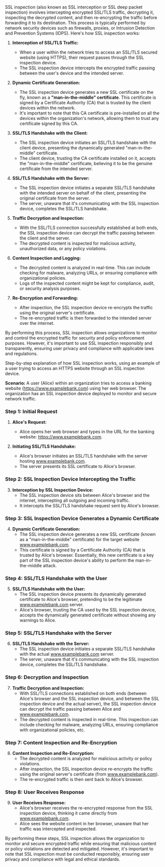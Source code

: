 SSL inspection (also known as SSL interception or SSL deep packet inspection) involves intercepting encrypted SSL/TLS traffic, decrypting it, inspecting the decrypted content, and then re-encrypting the traffic before forwarding it to its destination. This process is typically performed by network security devices such as firewalls, proxies, or Intrusion Detection and Prevention Systems (IDPS). Here's how SSL inspection works:

1. **Interception of SSL/TLS Traffic:**
   - When a user within the network tries to access an SSL/TLS secured website (using HTTPS), their request passes through the SSL inspection device.
   - The SSL inspection device intercepts the encrypted traffic passing between the user's device and the intended server.

2. **Dynamic Certificate Generation:**
   - The SSL inspection device generates a new SSL certificate on the fly, known as a **"man-in-the-middle" certificate**. This certificate is signed by a Certificate Authority (CA) that is trusted by the client devices within the network.
   - It's important to note that this CA certificate is pre-installed on all the devices within the organization's network, allowing them to trust any certificate signed by this CA.

3. **SSL/TLS Handshake with the Client:**
   - The SSL inspection device initiates an SSL/TLS handshake with the client device, presenting the dynamically generated "man-in-the-middle" certificate.
   - The client device, trusting the CA certificate installed on it, accepts the "man-in-the-middle" certificate, believing it to be the genuine certificate from the intended server.

4. **SSL/TLS Handshake with the Server:**
   - The SSL inspection device initiates a separate SSL/TLS handshake with the intended server on behalf of the client, presenting the original certificate from the server.
   - The server, unaware that it's communicating with the SSL inspection device, completes the SSL/TLS handshake.

5. **Traffic Decryption and Inspection:**
   - With the SSL/TLS connection successfully established at both ends, the SSL inspection device can decrypt the traffic passing between the client and the server.
   - The decrypted content is inspected for malicious activity, unauthorized data, or any policy violations.

6. **Content Inspection and Logging:**
   - The decrypted content is analyzed in real-time. This can include checking for malware, analyzing URLs, or ensuring compliance with organizational policies.
   - Logs of the inspected content might be kept for compliance, audit, or security analysis purposes.

7. **Re-Encryption and Forwarding:**
   - After inspection, the SSL inspection device re-encrypts the traffic using the original server's certificate.
   - The re-encrypted traffic is then forwarded to the intended server over the internet.

By performing this process, SSL inspection allows organizations to monitor and control the encrypted traffic for security and policy enforcement purposes. However, it's important to use SSL inspection responsibly and transparently, ensuring user privacy and compliance with applicable laws and regulations.

Step-by-step explanation of how SSL inspection works, using an example of a user trying to access an HTTPS website through an SSL inspection device.

**Scenario:**
A user (Alice) within an organization tries to access a banking website (https://www.examplebank.com) using her web browser. The organization has an SSL inspection device deployed to monitor and secure network traffic.

### Step 1: Initial Request

1. **Alice's Request:**
   - Alice opens her web browser and types in the URL for the banking website: https://www.examplebank.com.

2. **Initiating SSL/TLS Handshake:**
   - Alice's browser initiates an SSL/TLS handshake with the server hosting www.examplebank.com.
   - The server presents its SSL certificate to Alice's browser.

### Step 2: SSL Inspection Device Intercepting the Traffic

3. **Interception by SSL Inspection Device:**
   - The SSL inspection device sits between Alice's browser and the internet, intercepting all outgoing and incoming traffic.
   - It intercepts the SSL/TLS handshake request sent by Alice's browser.

### Step 3: SSL Inspection Device Generates a Dynamic Certificate

4. **Dynamic Certificate Generation:**
   - The SSL inspection device generates a new SSL certificate (known as a "man-in-the-middle" certificate) for the target website www.examplebank.com.
   - This certificate is signed by a Certificate Authority (CA) that is trusted by Alice's browser. Essentially, this new certificate is a key part of the SSL inspection device's ability to perform the man-in-the-middle attack.

### Step 4: SSL/TLS Handshake with the User

5. **SSL/TLS Handshake with the User:**
   - The SSL inspection device presents its dynamically generated certificate to Alice's browser, pretending to be the legitimate www.examplebank.com server.
   - Alice's browser, trusting the CA used by the SSL inspection device, accepts the dynamically generated certificate without showing any warnings to Alice.

### Step 5: SSL/TLS Handshake with the Server

6. **SSL/TLS Handshake with the Server:**
   - The SSL inspection device initiates a separate SSL/TLS handshake with the actual www.examplebank.com server.
   - The server, unaware that it's communicating with the SSL inspection device, completes the SSL/TLS handshake.

### Step 6: Decryption and Inspection

7. **Traffic Decryption and Inspection:**
   - With SSL/TLS connections established on both ends (between Alice's browser and the SSL inspection device, and between the SSL inspection device and the actual server), the SSL inspection device can decrypt the traffic passing between Alice and www.examplebank.com.
   - The decrypted content is inspected in real-time. This inspection can include checking for malware, analyzing URLs, ensuring compliance with organizational policies, etc.

### Step 7: Content Inspection and Re-Encryption

8. **Content Inspection and Re-Encryption:**
   - The decrypted content is analyzed for malicious activity or policy violations.
   - After inspection, the SSL inspection device re-encrypts the traffic using the original server's certificate (from www.examplebank.com).
   - The re-encrypted traffic is then sent back to Alice's browser.

### Step 8: User Receives Response

9. **User Receives Response:**
   - Alice's browser receives the re-encrypted response from the SSL inspection device, thinking it came directly from www.examplebank.com.
   - Alice sees the website content in her browser, unaware that her traffic was intercepted and inspected.

By performing these steps, SSL inspection allows the organization to monitor and secure encrypted traffic while ensuring that malicious content or policy violations are detected and mitigated. However, it's important to note that SSL inspection must be conducted responsibly, ensuring user privacy and compliance with legal and ethical standards.
